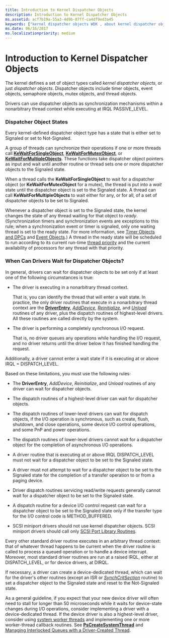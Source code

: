 ```yaml
---
title: Introduction to Kernel Dispatcher Objects
description: Introduction to Kernel Dispatcher Objects
ms.assetid: acf7b19a-55a3-4d9b-87ff-ca4df9ed3a45
keywords: ["kernel dispatcher objects WDK , about kernel dispatcher objects", "dispatcher objects WDK kernel , about kernel dispatcher objects", "wait states WDK kernel", "Signaled state WDK kernel", "Not-Signaled state WDK kernel"]
ms.date: 06/16/2017
ms.localizationpriority: medium
---
```


# Introduction to Kernel Dispatcher Objects





The kernel defines a set of object types called *kernel dispatcher objects*, or just *dispatcher objects*. Dispatcher objects include timer objects, event objects, semaphore objects, mutex objects, and thread objects.

Drivers can use dispatcher objects as synchronization mechanisms within a nonarbitrary thread context while executing at IRQL PASSIVE\_LEVEL.

### Dispatcher Object States

Every kernel-defined dispatcher object type has a state that is either set to Signaled or set to Not-Signaled.

A group of threads can synchronize their operations if one or more threads call [**KeWaitForSingleObject**](/windows-hardware/drivers/ddi/wdm/nf-wdm-kewaitforsingleobject), [**KeWaitForMutexObject**](https://msdn.microsoft.com/library/windows/hardware/ff553344), or [**KeWaitForMultipleObjects**](/windows-hardware/drivers/ddi/wdm/nf-wdm-kewaitformultipleobjects). These functions take dispatcher object pointers as input and wait until another routine or thread sets one or more dispatcher objects to the Signaled state.

When a thread calls the **KeWaitForSingleObject** to wait for a dispatcher object (or **KeWaitForMutexObject** for a mutex), the thread is put into a *wait* state until the dispatcher object is set to the Signaled state. A thread can call **KeWaitForMultipleObjects** to wait either for any, or for all, of a set of dispatcher objects to be set to Signaled.

Whenever a dispatcher object is set to the Signaled state, the kernel changes the state of any thread waiting for that object to *ready*. (Synchronization timers and synchronization events are exceptions to this rule; when a synchronization event or timer is signaled, only one waiting thread is set to the ready state. For more information, see [Timer Objects and DPCs](timer-objects-and-dpcs.md) and [Event Objects](event-objects.md).) A thread in the ready state will be scheduled to run according to its current run-time [thread priority](thread-priorities.md) and the current availability of processors for any thread with that priority.

### When Can Drivers Wait for Dispatcher Objects?

In general, drivers can wait for dispatcher objects to be set only if at least one of the following circumstances is true:

-   The driver is executing in a nonarbitrary thread context.

    That is, you can identify the thread that will enter a wait state. In practice, the only driver routines that execute in a nonarbitrary thread context are the [**DriverEntry**](/windows-hardware/drivers/ddi/wdm/nc-wdm-driver_initialize), [*AddDevice*](/windows-hardware/drivers/ddi/wdm/nc-wdm-driver_add_device), [*Reinitialize*](/windows-hardware/drivers/ddi/ntddk/nc-ntddk-driver_reinitialize), and [*Unload*](/windows-hardware/drivers/ddi/wdm/nc-wdm-driver_unload) routines of any driver, plus the dispatch routines of highest-level drivers. All these routines are called directly by the system.

-   The driver is performing a completely synchronous I/O request.

    That is, no driver queues any operations while handling the I/O request, and no driver returns until the driver below it has finished handling the request.

Additionally, a driver cannot enter a wait state if it is executing at or above IRQL = DISPATCH\_LEVEL.

Based on these limitations, you must use the following rules:

-   The **DriverEntry**, *AddDevice*, *Reinitialize*, and *Unload* routines of any driver can wait for dispatcher objects.

-   The dispatch routines of a highest-level driver can wait for dispatcher objects.

-   The dispatch routines of lower-level drivers can wait for dispatch objects, if the I/O operation is synchronous, such as create, flush, shutdown, and close operations, some device I/O control operations, and some PnP and power operations.

-   The dispatch routines of lower-level drivers cannot wait for a dispatcher object for the completion of asynchronous I/O operations.

-   A driver routine that is executing at or above IRQL DISPATCH\_LEVEL must not wait for a dispatcher object to be set to the Signaled state.

-   A driver must not attempt to wait for a dispatcher object to be set to the Signaled state for the completion of a transfer operation to or from a paging device.

-   Driver dispatch routines servicing read/write requests generally cannot wait for a dispatcher object to be set to the Signaled state.

-   A dispatch routine for a device I/O control request can wait for a dispatcher object to be set to the Signaled state only if the transfer type for the I/O control code is METHOD\_BUFFERED.

-   SCSI miniport drivers should not use kernel dispatcher objects. SCSI miniport drivers should call only [SCSI Port Library Routines](/windows-hardware/drivers/ddi/index).

Every other standard driver routine executes in an arbitrary thread context: that of whatever thread happens to be current when the driver routine is called to process a queued operation or to handle a device interrupt. Moreover, most standard driver routines are run at a raised IRQL, either at DISPATCH\_LEVEL, or for device drivers, at DIRQL.

If necessary, a driver can create a device-dedicated thread, which can wait for the driver's other routines (except an ISR or [*SynchCritSection*](/windows-hardware/drivers/ddi/wdm/nc-wdm-ksynchronize_routine) routine) to set a dispatcher object to the Signaled state and reset to the Not-Signaled state.

As a general guideline, if you expect that your new device driver will often need to stall for longer than 50 microseconds while it waits for device-state changes during I/O operations, consider implementing a driver with a device-dedicated thread. If the device driver is also a highest-level driver, consider using [system worker threads](system-worker-threads.md) and implementing one or more worker-thread callback routines. See [**PsCreateSystemThread**](/windows-hardware/drivers/ddi/wdm/nf-wdm-pscreatesystemthread) and [Managing Interlocked Queues with a Driver-Created Thread](managing-interlocked-queues-with-a-driver-created-thread.md).

 

